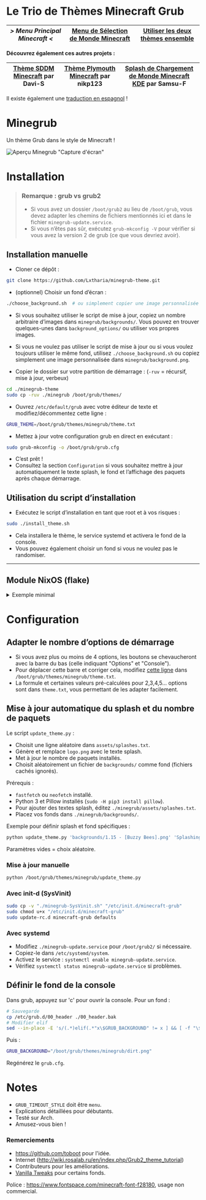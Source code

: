 # Le Trio de Thèmes Minecraft Grub

| *> Menu Principal Minecraft <* | [Menu de Sélection de Monde Minecraft](https://github.com/Lxtharia/minegrub-world-sel-theme) | [Utiliser les deux thèmes ensemble](https://github.com/Lxtharia/double-minegrub-menu) |
| --- | --- | --- |

**Découvrez également ces autres projets :**

| [Thème SDDM Minecraft](https://github.com/Davi-S/sddm-theme-minesddm) par Davi-S | [Thème Plymouth Minecraft](https://github.com/nikp123/minecraft-plymouth-theme) par nikp123 | [Splash de Chargement de Monde Minecraft KDE](https://github.com/Samsu-F/minecraftworldloading-kde-splash) par Samsu-F |
| --- | --- | --- |

Il existe également une [traduction en espagnol](https://github.com/FeRChImoNdE/minegrub-theme-es) !

# Minegrub

Un thème Grub dans le style de Minecraft !

![Aperçu Minegrub "Capture d'écran"](resources/preview_minegrub.png)

# Installation

> ### Remarque : grub vs grub2
> - Si vous avez un dossier `/boot/grub2` au lieu de `/boot/grub`, vous devez adapter les chemins de fichiers mentionnés ici et dans le fichier `minegrub-update.service`.
> - Si vous n’êtes pas sûr, exécutez `grub-mkconfig -V` pour vérifier si vous avez la version 2 de grub (ce que vous devriez avoir).

## Installation manuelle

- Cloner ce dépôt :
```bash
git clone https://github.com/Lxtharia/minegrub-theme.git
```
- (optionnel) Choisir un fond d’écran :
```bash
./choose_background.sh  # ou simplement copier une image personnalisée dans minegrub/background.png
```
  - Si vous souhaitez utiliser le script de mise à jour, copiez un nombre arbitraire d’images dans `minegrub/backgrounds/`. Vous pouvez en trouver quelques-unes dans `background_options/` ou utiliser vos propres images.
  - Si vous ne voulez pas utiliser le script de mise à jour ou si vous voulez toujours utiliser le même fond, utilisez `./choose_background.sh` ou copiez simplement une image personnalisée dans `minegrub/background.png`.

- Copier le dossier sur votre partition de démarrage : (`-ruv` = récursif, mise à jour, verbeux)
```bash
cd ./minegrub-theme
sudo cp -ruv ./minegrub /boot/grub/themes/
```
- Ouvrez `/etc/default/grub` avec votre éditeur de texte et modifiez/décommentez cette ligne :
```bash
GRUB_THEME=/boot/grub/themes/minegrub/theme.txt
```
- Mettez à jour votre configuration grub en direct en exécutant :
```bash
sudo grub-mkconfig -o /boot/grub/grub.cfg
```
- C’est prêt !
- Consultez la section `Configuration` si vous souhaitez mettre à jour automatiquement le texte splash, le fond et l’affichage des paquets après chaque démarrage.

## Utilisation du script d’installation

- Exécutez le script d’installation en tant que root et à vos risques :
```bash
sudo ./install_theme.sh
```
- Cela installera le thème, le service systemd et activera le fond de la console.
- Vous pouvez également choisir un fond si vous ne voulez pas le randomiser.

---

## Module NixOS (flake)

<details><summary>Exemple minimal</summary>

```nix
# flake.nix
{
  inputs.minegrub-theme.url = "github:Lxtharia/minegrub-theme";
  # ...

  outputs = {nixpkgs, ...} @ inputs: {
    nixosConfigurations.HOSTNAME = nixpkgs.lib.nixosSystem {
      modules = [
        ./configuration.nix
        inputs.minegrub-theme.nixosModules.default
      ];
    };
  }
}

# configuration.nix
{ pkgs, ... }: {

  boot.loader.grub = {
    minegrub-theme = {
      enable = true;
      splash = "100% Flakes!";
      background = "background_options/1.8  - [Classic Minecraft].png";
      boot-options-count = 4;
    };
    # ...
  };
}
```
</details>

# Configuration

## Adapter le nombre d’options de démarrage

- Si vous avez plus ou moins de 4 options, les boutons se chevaucheront avec la barre du bas (celle indiquant "Options" et "Console").
- Pour déplacer cette barre et corriger cela, modifiez [cette ligne](https://github.com/Lxtharia/minegrub-theme/blob/main/minegrub/theme.txt#L71) dans `/boot/grub/themes/minegrub/theme.txt`.
- La formule et certaines valeurs pré-calculées pour 2,3,4,5... options sont dans `theme.txt`, vous permettant de les adapter facilement.

## Mise à jour automatique du splash et du nombre de paquets

Le script `update_theme.py` :
- Choisit une ligne aléatoire dans `assets/splashes.txt`.
- Génère et remplace `logo.png` avec le texte splash.
- Met à jour le nombre de paquets installés.
- Choisit aléatoirement un fichier de `backgrounds/` comme fond (fichiers cachés ignorés).

Prérequis :
- `fastfetch` ou `neofetch` installé.
- Python 3 et Pillow installés (`sudo -H pip3 install pillow`).
- Pour ajouter des textes splash, éditez `./minegrub/assets/splashes.txt`.
- Placez vos fonds dans `./minegrub/backgrounds/`.

Exemple pour définir splash et fond spécifiques :
```bash
python update_theme.py 'backgrounds/1.15 - [Buzzy Bees].png' 'Splashing!'
```
Paramètres vides = choix aléatoire.

### Mise à jour manuelle
```bash
python /boot/grub/themes/minegrub/update_theme.py
```

### Avec init-d (SysVinit)
```bash
sudo cp -v "./minegrub-SysVinit.sh" "/etc/init.d/minecraft-grub"
sudo chmod u+x "/etc/init.d/minecraft-grub"
sudo update-rc.d minecraft-grub defaults
```

### Avec systemd
- Modifiez `./minegrub-update.service` pour `/boot/grub2/` si nécessaire.
- Copiez-le dans `/etc/systemd/system`.
- Activez le service : `systemctl enable minegrub-update.service`.
- Vérifiez `systemctl status minegrub-update.service` si problèmes.

## Définir le fond de la console

Dans grub, appuyez sur 'c' pour ouvrir la console. Pour un fond :
```bash
# Sauvegarde
cp /etc/grub.d/00_header ./00_header.bak
# Modifier elif
sed --in-place -E 's/(.*)elif(.*"x\$GRUB_BACKGROUND" != x ] && [ -f "\$GRUB_BACKGROUND" ].*)/\1fi; if\2/' /etc/grub.d/00_header
```
Puis :
```bash
GRUB_BACKGROUND="/boot/grub/themes/minegrub/dirt.png"
```
Regénérez le `grub.cfg`.

# Notes
- `GRUB_TIMEOUT_STYLE` doit être `menu`.
- Explications détaillées pour débutants.
- Testé sur Arch.
- Amusez-vous bien !

### Remerciements
- https://github.com/toboot pour l'idée.
- Internet (http://wiki.rosalab.ru/en/index.php/Grub2_theme_tutorial)
- Contributeurs pour les améliorations.
- [Vanilla Tweaks](https://vanillatweaks.net) pour certains fonds.

Police : https://www.fontspace.com/minecraft-font-f28180, usage non commercial.
